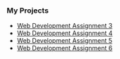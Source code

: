 ### My Projects
- [Web Development Assignment 3](https://nazarchamp.github.io/Intro%20to%20Web%20Development/Assignment%203)
- [Web Development Assignment 4](https://nazarchamp.github.io/Intro%20to%20Web%20Development/Assignment%204)
- [Web Development Assignment 5](https://nazarchamp.github.io/Intro%20to%20Web%20Development/Assignment%205)
- [Web Development Assignment 6](https://nazarchamp.github.io/Intro%20to%20Web%20Development/Assignment%206)